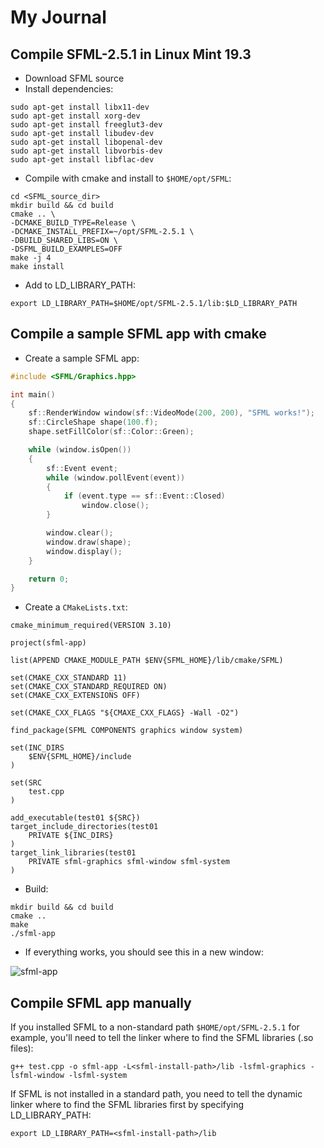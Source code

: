# My Journal

## Compile SFML-2.5.1 in Linux Mint 19.3
- Download SFML source
- Install dependencies:
```
sudo apt-get install libx11-dev
sudo apt-get install xorg-dev
sudo apt-get install freeglut3-dev
sudo apt-get install libudev-dev
sudo apt-get install libopenal-dev
sudo apt-get install libvorbis-dev
sudo apt-get install libflac-dev
```
- Compile with cmake and install to `$HOME/opt/SFML`:
```
cd <SFML_source_dir>
mkdir build && cd build
cmake .. \
-DCMAKE_BUILD_TYPE=Release \
-DCMAKE_INSTALL_PREFIX=~/opt/SFML-2.5.1 \
-DBUILD_SHARED_LIBS=ON \
-DSFML_BUILD_EXAMPLES=OFF
make -j 4
make install
```
- Add to LD_LIBRARY_PATH:
```
export LD_LIBRARY_PATH=$HOME/opt/SFML-2.5.1/lib:$LD_LIBRARY_PATH
```

## Compile a sample SFML app with cmake
- Create a sample SFML app:
```cpp
#include <SFML/Graphics.hpp>

int main()
{
    sf::RenderWindow window(sf::VideoMode(200, 200), "SFML works!");
    sf::CircleShape shape(100.f);
    shape.setFillColor(sf::Color::Green);

    while (window.isOpen())
    {
        sf::Event event;
        while (window.pollEvent(event))
        {
            if (event.type == sf::Event::Closed)
                window.close();
        }

        window.clear();
        window.draw(shape);
        window.display();
    }

    return 0;
}
```
- Create a `CMakeLists.txt`:
```
cmake_minimum_required(VERSION 3.10)

project(sfml-app)

list(APPEND CMAKE_MODULE_PATH $ENV{SFML_HOME}/lib/cmake/SFML)

set(CMAKE_CXX_STANDARD 11)
set(CMAKE_CXX_STANDARD_REQUIRED ON)
set(CMAKE_CXX_EXTENSIONS OFF)

set(CMAKE_CXX_FLAGS "${CMAXE_CXX_FLAGS} -Wall -O2")

find_package(SFML COMPONENTS graphics window system)

set(INC_DIRS
    $ENV{SFML_HOME}/include
)

set(SRC
    test.cpp
)

add_executable(test01 ${SRC})
target_include_directories(test01
    PRIVATE ${INC_DIRS}
)
target_link_libraries(test01
    PRIVATE sfml-graphics sfml-window sfml-system
)
```
- Build:
```
mkdir build && cd build
cmake ..
make
./sfml-app
```
- If everything works, you should see this in a new window:

![sfml-app](https://www.sfml-dev.org/tutorials/2.5/images/start-linux-app.png "sfml-app window")

## Compile SFML app manually

If you installed SFML to a non-standard path `$HOME/opt/SFML-2.5.1` for example, you'll need to tell the linker where to find the SFML libraries (.so files):

```
g++ test.cpp -o sfml-app -L<sfml-install-path>/lib -lsfml-graphics -lsfml-window -lsfml-system
```

If SFML is not installed in a standard path, you need to tell the dynamic linker where to find the SFML libraries first by specifying LD_LIBRARY_PATH:
```
export LD_LIBRARY_PATH=<sfml-install-path>/lib
```
